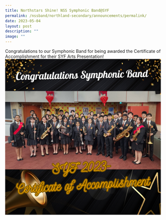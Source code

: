 ```yaml
---
title: Northstars Shine! NSS Symphonic Band@SYF
permalink: /nssband/northland-secondary/announcements/permalink/
date: 2023-05-04
layout: post
description: ""
image: ""
---
```

Congratulations to our Symphonic Band for being awarded the Certificate of Accomplishment for their SYF Arts Presentation!
![](/images/1k%20to%2010k%20followers%20black%20golden%20celebration%20instagram%20posts.png)